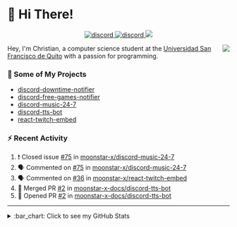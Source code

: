# :wave: Hi There!

<p align="center">
  <a href="https://discord.gg/mhj3Zsv">
    <img alt="discord" src="https://img.shields.io/discord/730998659008823296.svg?label=&logo=discord&logoColor=ffffff&color=7389D8&labelColor=6A7EC2"/>
  </a>
  <a href="https://twitter.com/moonstar_x99">
    <img alt="discord" src="https://img.shields.io/twitter/follow/moonstar_x99?label=Follow%20Me%21&style=social"/>
  </a>
  <a href="https://badges.pufler.dev">
    <img src="https://badges.pufler.dev/visits/moonstar-x/moonstar-x?style=flat&logo=github">
  </a>
</p>

<img align="right" src="https://media.tenor.com/images/cb8fb20986aac7eef75c8ce6bc3997c0/tenor.gif" />

Hey, I'm Christian, a computer science student at the [Universidad San Francisco de Quito](http://www.usfq.edu.ec/Paginas/Inicio.aspx) with a passion for programming.

### :rocket: Some of My Projects

* [discord-downtime-notifier](https://github.com/moonstar-x/discord-downtime-notifier)
* [discord-free-games-notifier](https://github.com/moonstar-x/discord-free-games-notifier)
* [discord-music-24-7](https://github.com/moonstar-x/discord-music-24-7)
* [discord-tts-bot](https://github.com/moonstar-x/discord-tts-bot)
* [react-twitch-embed](https://github.com/moonstar-x/react-twitch-embed)

### :zap: Recent Activity

<!--START_SECTION:activity-->
1. ❗️ Closed issue [#75](https://github.com/moonstar-x/discord-music-24-7/issues/75) in [moonstar-x/discord-music-24-7](https://github.com/moonstar-x/discord-music-24-7)
2. 🗣 Commented on [#75](https://github.com/moonstar-x/discord-music-24-7/issues/75) in [moonstar-x/discord-music-24-7](https://github.com/moonstar-x/discord-music-24-7)
3. 🗣 Commented on [#36](https://github.com/moonstar-x/react-twitch-embed/issues/36) in [moonstar-x/react-twitch-embed](https://github.com/moonstar-x/react-twitch-embed)
4. 🎉 Merged PR [#2](https://github.com/moonstar-x-docs/discord-tts-bot/pull/2) in [moonstar-x-docs/discord-tts-bot](https://github.com/moonstar-x-docs/discord-tts-bot)
5. 💪 Opened PR [#2](https://github.com/moonstar-x-docs/discord-tts-bot/pull/2) in [moonstar-x-docs/discord-tts-bot](https://github.com/moonstar-x-docs/discord-tts-bot)
<!--END_SECTION:activity-->

---

<details>
  <summary>
    :bar_chart: Click to see my GitHub Stats
  </summary>
  <p align="center">
    <br>
    <img alt="GitHub Stats" src="https://github-readme-stats.vercel.app/api?username=moonstar-x&count_private=true&show_icons=true&theme=dracula" />
    <br>
    <img alt="GitHub Top Languages" src="https://github-readme-stats.vercel.app/api/top-langs/?username=moonstar-x&layout=compact&theme=dracula" />
  </p>
</details>
